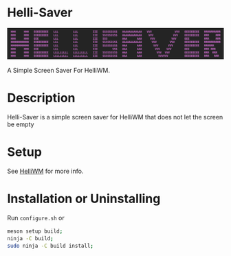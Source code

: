 # Helli-Saver
![](HelliSaver.png)

A Simple Screen Saver For HelliWM.
# Description
Helli-Saver is a simple screen saver for HelliWM that does not let the screen be empty
# Setup
See [HelliWM](https://github.com/amirali511/HelliWM/) for more info.
# Installation or Uninstalling
Run `configure.sh` or
```bash
meson setup build;
ninja -C build;
sudo ninja -C build install;
```
